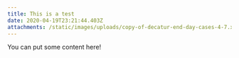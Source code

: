 ```yaml
---
title: This is a test
date: 2020-04-19T23:21:44.403Z
attachments: /static/images/uploads/copy-of-decatur-end-day-cases-4-7.xlsx
---
```

You can put some content here!